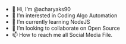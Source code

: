 - 👋 Hi, I’m @acharyaks90
- 👀 I’m interested in Coding Algo Automation 
- 🌱 I’m currently learning NodeJS
- 💞️ I’m looking to collaborate on Open Source
- 📫 How to reach me all Social Media File. 

<!---
acharyaks90/acharyaks90 is a ✨ special ✨ repository because its `README.md` (this file) appears on your GitHub profile.
You can click the Preview link to take a look at your changes.
--->
